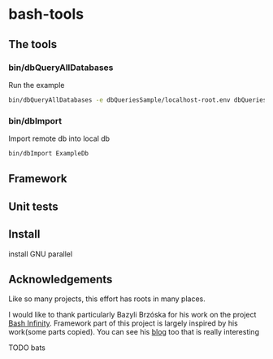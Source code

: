 # bash-tools

## The tools
### bin/dbQueryAllDatabases

Run the example
```bash
bin/dbQueryAllDatabases -e dbQueriesSample/localhost-root.env dbQueriesSample/databaseSize.sql
```

### bin/dbImport
Import remote db into local db
```bash
bin/dbImport ExampleDb
```

## Framework

## Unit tests

## Install
install GNU parallel

## Acknowledgements
Like so many projects, this effort has roots in many places. 

I would like to thank particularly  Bazyli Brzóska for his work on the project [Bash Infinity](https://github.com/niieani/bash-oo-framework).
Framework part of this project is largely inspired by his work(some parts copied). You can see his [blog](https://invent.life/project/bash-infinity-framework) too that is really interesting 

TODO bats
